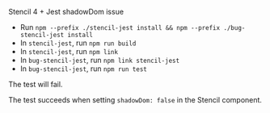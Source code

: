 Stencil 4 + Jest shadowDom issue

- Run `npm --prefix ./stencil-jest install && npm --prefix ./bug-stencil-jest install`
- In `stencil-jest`, run `npm run build`
- In `stencil-jest`, run `npm link`
- In `bug-stencil-jest`, run `npm link stencil-jest`
- In `bug-stencil-jest`, run `npm run test`

The test will fail.

The test succeeds when setting ``shadowDom: false`` in the Stencil component.
